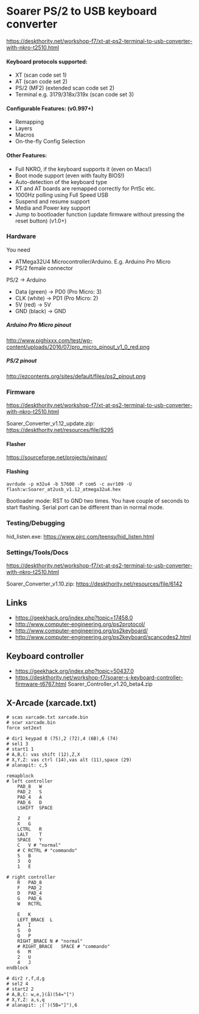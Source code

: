 # Soarer PS/2 to USB keyboard converter
https://deskthority.net/workshop-f7/xt-at-ps2-terminal-to-usb-converter-with-nkro-t2510.html

#### Keyboard protocols supported:
- XT (scan code set 1)
- AT (scan code set 2)
- PS/2 (MF2) (extended scan code set 2)
- Terminal e.g. 3179/318x/319x (scan code set 3)
#### Configurable Features: (v0.997+)
- Remapping
- Layers
- Macros
- On-the-fly Config Selection
#### Other Features:
- Full NKRO, if the keyboard supports it (even on Macs!)
- Boot mode support (even with faulty BIOS!)
- Auto-detection of the keyboard type
- XT and AT boards are remapped correctly for PrtSc etc.
- 1000Hz polling using Full Speed USB
- Suspend and resume support
- Media and Power key support
- Jump to bootloader function (update firmware without pressing the reset button) (v1.0+)



### Hardware
You need
- ATMega32U4 Microcontroller/Arduino. E.g. Arduino Pro Micro
- PS/2 female connector

PS/2 -> Arduino
- Data (green) -> PD0 (Pro Micro: 3)
- CLK (white) -> PD1 (Pro Micro: 2)
- 5V (red) -> 5V
- GND (black) -> GND

##### Arduino Pro Micro pinout
http://www.pighixxx.com/test/wp-content/uploads/2016/07/pro_micro_pinout_v1_0_red.png

##### PS/2 pinout
http://ezcontents.org/sites/default/files/ps2_pinout.png

### Firmware
https://deskthority.net/workshop-f7/xt-at-ps2-terminal-to-usb-converter-with-nkro-t2510.html

Soarer_Converter_v1.12_update.zip: https://deskthority.net/resources/file/8295

#### Flasher
https://sourceforge.net/projects/winavr/
#### Flashing
```
avrdude -p m32u4 -b 57600 -P com5 -c avr109 -U flash:w:Soarer_at2usb_v1.12_atmega32u4.hex
```
Bootloader mode: RST to GND two times. You have couple of seconds to start flashing. Serial port can be different than in normal mode.


### Testing/Debugging
hid_listen.exe: https://www.pjrc.com/teensy/hid_listen.html

### Settings/Tools/Docs
https://deskthority.net/workshop-f7/xt-at-ps2-terminal-to-usb-converter-with-nkro-t2510.html

Soarer_Converter_v1.10.zip: https://deskthority.net/resources/file/6142

## Links
- https://geekhack.org/index.php?topic=17458.0
- http://www.computer-engineering.org/ps2protocol/
- http://www.computer-engineering.org/ps2keyboard/
- http://www.computer-engineering.org/ps2keyboard/scancodes2.html

## Keyboard controller
- https://geekhack.org/index.php?topic=50437.0
- https://deskthority.net/workshop-f7/soarer-s-keyboard-controller-firmware-t6767.html
Soarer_Controller_v1.20_beta4.zip


## X-Arcade (xarcade.txt)
```
# scas xarcade.txt xarcade.bin
# scwr xarcade.bin
force set2ext

# dir1 keypad 8 (75),2 (72),4 (6B),6 (74)
# sel1 3
# start1 1
# A,B,C: vas shift (12),Z,X
# X,Y,Z: vas ctrl (14),vas alt (11),space (29)
# alanapit: c,5

remapblock
# left controller
	PAD_8	W
	PAD_2	S
	PAD_4	A
	PAD_6	D
	LSHIFT	SPACE
	
	Z	F
	X	G
	LCTRL	R
	LALT	T
	SPACE	Y
	C	V # "normal"
	# C	RCTRL # "commando"
	5	B
	3	Q
	1	E

# right controller
	R	PAD_8
	F	PAD_2
	D	PAD_4
	G	PAD_6
	W	RCTRL

	E	K
	LEFT_BRACE	L
	A	I
	S	O
	Q	P
	RIGHT_BRACE	N # "normal"
	# RIGHT_BRACE	SPACE # "commando"
	6	M
	2	U
	4	J
endblock

# dir2 r,f,d,g
# sel2 4
# start2 2
# A,B,C: w,e,}(å)(54="[")
# X,Y,Z: a,s,q
# alanapit: ;(¨)(5B="]"),6
```
